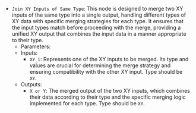 - `Join XY Inputs of Same Type`: This node is designed to merge two XY inputs of the same type into a single output, handling different types of XY data with specific merging strategies for each type. It ensures that the input types match before proceeding with the merge, providing a unified XY output that combines the input data in a manner appropriate to their type.
    - Parameters:
    - Inputs:
        - `XY_i`: Represents one of the XY inputs to be merged. Its type and values are crucial for determining the merge strategy and ensuring compatibility with the other XY input. Type should be `XY`.
    - Outputs:
        - `X or Y`: The merged output of the two XY inputs, which combines their data according to their type and the specific merging logic implemented for each type. Type should be `XY`.
